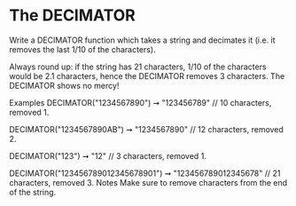 # The DECIMATOR

Write a DECIMATOR function which takes a string and decimates it (i.e. it removes the last 1/10 of the characters).

Always round up: if the string has 21 characters, 1/10 of the characters would be 2.1 characters, hence the DECIMATOR removes 3 characters. The DECIMATOR shows no mercy!

Examples
DECIMATOR("1234567890") ➞ "123456789"
// 10 characters, removed 1.

DECIMATOR("1234567890AB") ➞ "1234567890"
// 12 characters, removed 2.

DECIMATOR("123") ➞ "12"
// 3 characters, removed 1.

DECIMATOR("123456789012345678901") ➞ "123456789012345678"
// 21 characters, removed 3.
Notes
Make sure to remove characters from the end of the string.
